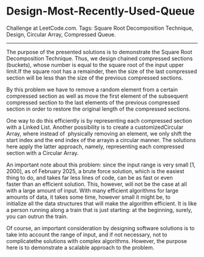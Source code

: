 # Design-Most-Recently-Used-Queue
Challenge at LeetCode.com. Tags: Square Root Decomposition Technique, Design, Circular Array, Compressed Queue.

--------------------------------------------------------------------------------------------------------------------------------------------------------------------------

The purpose of the presented solutions is to demonstrate the Square Root Decomposition Technique. Thus, we design chained compressed sections (buckets), whose number is equal to the square root of the input upper limit.If the square root has a remainder, then the size of the last compressed section will be less than the size of the previous compressed sections.

By this problem we have to remove a random element from a certain compressed section as well as move the first element of the subsequent compressed section to the last elements of the previous compressed section in order to restore the original length of the compressed sections.

One way to do this efficiently is by representing each compressed section with a Linked List. Another possibility is to create a customizedCircular Array, where instead of  physically removing an element, we only shift the start index and the end index of the arrayin a circular manner. The solutions here apply the latter approach, namely, representing each compressed section with a Circular Array. 

An important note about this problem: since the input range is very small [1, 2000], as of February 2025, a brute force solution, which is the easiest thing to do, and takes far less lines of code, can be as fast or even faster than an efficient solution. This, however, will not be the case at all with a large amount of input. With many efficient algorithms for large amounts of data, it takes some time, however small it might be, to initialize all the data structures that will make the algorithm efficient. It is like a person running along a train that is just starting: at the beginning, surely, you can outrun the train. 

Of course, an important consideration by designing software solutions is to take into account the range of input, and if not necessary, not to complicatethe solutions with complex algorithms. However, the purpose here is to demonstrate a scalable approach to the problem. 
